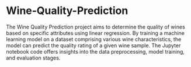 # Wine-Quality-Prediction
The Wine Quality Prediction project aims to determine the quality of wines based on specific attributes using linear regression. By training a machine learning model on a dataset comprising various wine characteristics, the model can predict the quality rating of a given wine sample. The Jupyter notebook code offers insights into the data preprocessing, model training, and evaluation stages.
